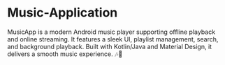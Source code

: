# Music-Application
MusicApp is a modern Android music player supporting offline playback and online streaming. It features a sleek UI, playlist management, search, and background playback. Built with Kotlin/Java and Material Design, it delivers a smooth music experience. 🎶🚀
